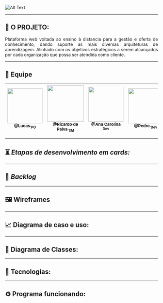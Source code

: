 
![Alt Text](https://github.com/developersapi/LMSApp/blob/main/nEDUC%20.png)

--------------------------------------------------------------------------------------------------------------------
## :microscope: O PROJETO: 

<p align="justify"> Plataforma web voltada ao ensino à distancia para a gestão e oferta de conhecimento, dando suporte as mais diversas arquiteturas de aprendizagem. Alinhado com os objetivos estratégicos a serem alcançados por cada organização que possa ser atendida como cliente. </p>


--------------------------------------------------------------------------------------------------------------------
## 	:handshake: Equipe

[<img src="https://github.com/developersapi/LMSApp/blob/main/lucas.jpg" width=115 > <br> <sub> @Lucas <sub> PO </sub>](https://github.com/lucassilva676)| [<img src="https://github.com/developersapi/LMSApp/blob/main/ricardofoto.jpg" width=120 > <br> <sub> @Ricardo de Paiva <sub> SM </sub>](https://github.com/RicardoSousaPaiva) | [<img src="https://github.com/developersapi/LMSApp/blob/main/ana.jpeg" width=115 > <br> <sub> @Ana Carolina <sub> Dev </sub>](https://github.com/AnnaCMendes) | [<img src="https://github.com/developersapi/LMSApp/blob/main/pedrofs.jpg" width=115 > <br> <sub> @Pedro <sub> Dev </sub>](https://github.com/PedroSilva201) | [<img src="https://github.com/developersapi/LMSApp/blob/main/rafael.jpeg" width=115 > <br> <sub> @Rafael <sub> Dev </sub>](https://github.com/rafaeldossper)
 | :---: |:---:|:---:|:---:|:---:|

--------------------------------------------------------------------------------------------------------------------

## :hourglass_flowing_sand: **_Etapas de desenvolvimento em cards:_**

--------------------------------------------------------------------------------------------------------------------

## :bookmark: **_Backlog_**

--------------------------------------------------------------------------------------------------------------------

## :framed_picture: Wireframes

--------------------------------------------------------------------------------------------------------------------

## :chart_with_upwards_trend: Diagrama de caso e uso:

--------------------------------------------------------------------------------------------------------------------

## :tea: Diagrama de Classes:

--------------------------------------------------------------------------------------------------------------------

## :rocket: Tecnologias:

--------------------------------------------------------------------------------------------------------------------

## :gear: Programa funcionando:
